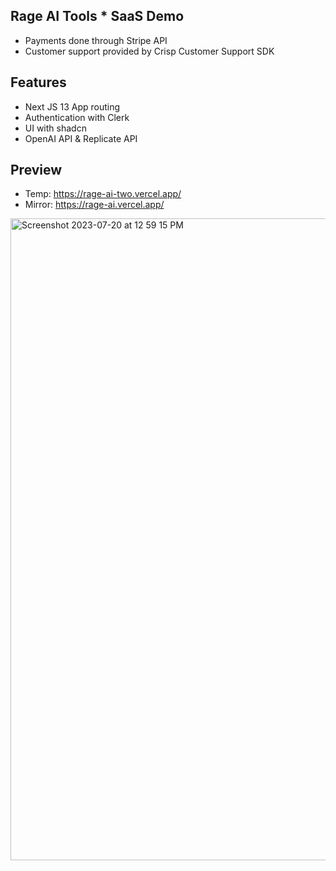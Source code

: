 ## Rage AI Tools * SaaS Demo
  - Payments done through Stripe API
  - Customer support provided by Crisp Customer Support SDK

## Features
  - Next JS 13 App routing
  - Authentication with Clerk
  - UI with shadcn
  - OpenAI API & Replicate API
  

## Preview
  - Temp: https://rage-ai-two.vercel.app/
  - Mirror: https://rage-ai.vercel.app/

<img width="1027" alt="Screenshot 2023-07-20 at 12 59 15 PM" src="https://github.com/88um/rage-ai/assets/97570113/3c1107cc-df31-4721-b768-a1d12cb798e7">
